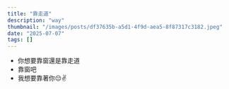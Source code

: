 ```yaml
---
title: "靠走道"
description: "way"
thumbnail: "/images/posts/df37635b-a5d1-4f9d-aea5-8f87317c3182.jpeg"
date: "2025-07-07"
tags: []
---
```

- 你想要靠窗還是靠走道
- 靠窗吧
- 我想要靠著你😔✌️
